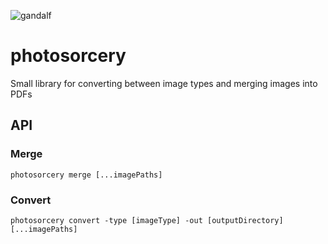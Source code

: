 ![gandalf](http://38.media.tumblr.com/d2d97e94e4b5bd5d9334cf2f85f88ddf/tumblr_n8tqcqPhPB1thowlgo1_250.gif)

# photosorcery

Small library for converting between image types and merging images into PDFs

## API

### Merge

`photosorcery merge [...imagePaths]`

### Convert

`photosorcery convert -type [imageType] -out [outputDirectory] [...imagePaths]`
